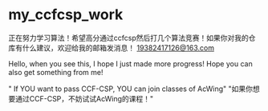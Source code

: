 # my_ccfcsp_work
正在努力学习算法！希望高分通过ccfcsp然后打几个算法竞赛！如果你对我的仓库有什么建议，欢迎给我的邮箱发消息！
19382417126@163.com


Hello, when you see this, I hope I just made more progress!
Hope you can also get something from me!


" If YOU want to pass CCF-CSP, YOU can join classes of AcWing"
"如果你想要通过CCF-CSP，不妨试试AcWing的课程！"
